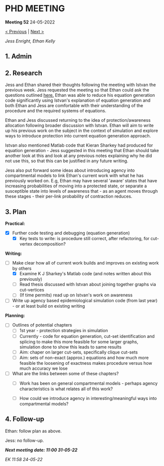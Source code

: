 # PHD MEETING

__Meeting 52__
24-05-2022

[< Previous](I.Z.Kiss_20-05-22.md) | [Next >]()

_Jess Enright,_
_Ethan Kelly_


## 1. Admin



## 2. Research

Jess and Ethan shared their thoughts following the meeting with Istvan the previous week. Jess requested the meeting so that Ethan could ask the questions outlined [here.](https://hackmd.io/@2dkYNbTEQqSgWui5OwM4MA/SkggSlbwc) Ethan was able to reduce his equation generation code significantly using Istvan's explanation of equation generation and both Ethan and Jess are comfortable with their understanding of the procedure and the required systems of equations.

Ethan and Jess discussed returning to the idea of protection/awareness allocation following broader discussion with Istvan. Ethan will aim to write up his previous work on the subject in the context of simulation and explore ways to introduce protection into current equation generation approach.

Istvan also mentioned Matlab code that Kieran Sharkey had produced for equation generation - Jess suggested in this meeting that Ethan should take another look at this and look at any previous notes explaining why he did not use this, so that this can be justified in any future writing.

Jess also put forward some ideas about introducing agency into compartmental models to link Ethan's current work with what he has previously worked on. E.g, Ethan may have several 'aware' states that have increasing probabilities of moving into a protected state, or separate a susceptible state into levels of awareness that - as an agent moves through these stages - their per-link probability of contraction reduces.


## 3. Plan

**Practical:**
- [X] Further code testing and debugging (equation generation)
	- [x] Key tests to write: is procedure still correct, after refactoring, for cut-vertex decomposition?

**Writing:**
- [ ] Make clear how all of current work builds and improves on existing work by others
	- [x] Examine K J Sharkey's Matlab code (and notes written about this previously)
	- [ ] Read thesis discussed with Istvan about joining together graphs via cut-vertices
	- [ ] (If time permits) read up on Istvan's work on awareness
- [ ] Write up agency based epidemiological simulation code (from last year) - or at least build on existing writing

**Planning:**
- [ ] Outlines of potential chapters
	- [ ] 1st year - protection strategies in simulation
	- [ ] Currently - code for equation generation, cut-set identification and splicing to make this more feasible for some larger graphs, simulation done to show this leads to same results
	- [ ] Aim: chaper on larger cut-sets, specifically clique cut-sets
	- [ ] Aim: sets of non-exact (approx.) equations and how much more feasible the loosening of exactness makes procedure versus how much accuracy we lose
- [ ] What are the links between some of these chapters?
	- [ ] Work has been on general compartmental models - perhaps agency characteristics is what relates all of this work?
	- [ ] How could we introduce agency in interesting/meaningful ways into compartmental models?



## 4. Follow-up

Ethan: follow plan as above.

Jess: no follow-up.


**_Next meeting date: 11:00 31-05-22_**



_EK 11:58 24-05-22_

